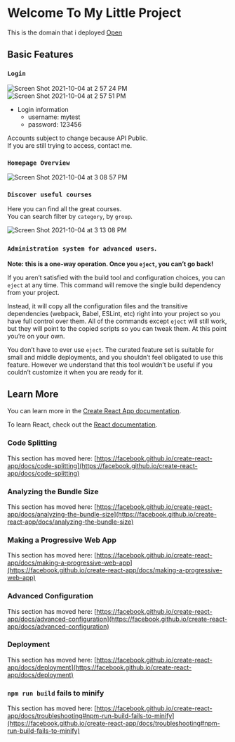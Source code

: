# Welcome To My Little Project

This is the domain that i deployed [Open](https://leecuong2k-demo-vivi.netlify.app)

## Basic Features

### `Login`

![Screen Shot 2021-10-04 at 2 57 24 PM](https://user-images.githubusercontent.com/59287305/135814615-0a5fbfdd-b6ec-49c8-b4b9-088807fdee76.png)
![Screen Shot 2021-10-04 at 2 57 51 PM](https://user-images.githubusercontent.com/59287305/135814704-07697eef-d4c9-4830-93e2-4e9cfe195d67.png)

- Login information
  + username: mytest
  + password: 123456

Accounts subject to change because API Public.\
If you are still trying to access, contact me.

### `Homepage Overview`

![Screen Shot 2021-10-04 at 3 08 57 PM](https://user-images.githubusercontent.com/59287305/135816014-a48644c3-e829-44d4-9de0-476059617bcd.png)


### `Discover useful courses`

Here you can find all the great courses.\
You can search filter by `category`, by `group`.

![Screen Shot 2021-10-04 at 3 13 08 PM](https://user-images.githubusercontent.com/59287305/135816932-523a0a6d-29e1-469d-bf5d-e16e677fc463.png)


### `Administration system for advanced users`.

**Note: this is a one-way operation. Once you `eject`, you can’t go back!**

If you aren’t satisfied with the build tool and configuration choices, you can `eject` at any time. This command will remove the single build dependency from your project.

Instead, it will copy all the configuration files and the transitive dependencies (webpack, Babel, ESLint, etc) right into your project so you have full control over them. All of the commands except `eject` will still work, but they will point to the copied scripts so you can tweak them. At this point you’re on your own.

You don’t have to ever use `eject`. The curated feature set is suitable for small and middle deployments, and you shouldn’t feel obligated to use this feature. However we understand that this tool wouldn’t be useful if you couldn’t customize it when you are ready for it.

## Learn More

You can learn more in the [Create React App documentation](https://facebook.github.io/create-react-app/docs/getting-started).

To learn React, check out the [React documentation](https://reactjs.org/).

### Code Splitting

This section has moved here: [https://facebook.github.io/create-react-app/docs/code-splitting](https://facebook.github.io/create-react-app/docs/code-splitting)

### Analyzing the Bundle Size

This section has moved here: [https://facebook.github.io/create-react-app/docs/analyzing-the-bundle-size](https://facebook.github.io/create-react-app/docs/analyzing-the-bundle-size)

### Making a Progressive Web App

This section has moved here: [https://facebook.github.io/create-react-app/docs/making-a-progressive-web-app](https://facebook.github.io/create-react-app/docs/making-a-progressive-web-app)

### Advanced Configuration

This section has moved here: [https://facebook.github.io/create-react-app/docs/advanced-configuration](https://facebook.github.io/create-react-app/docs/advanced-configuration)

### Deployment

This section has moved here: [https://facebook.github.io/create-react-app/docs/deployment](https://facebook.github.io/create-react-app/docs/deployment)

### `npm run build` fails to minify

This section has moved here: [https://facebook.github.io/create-react-app/docs/troubleshooting#npm-run-build-fails-to-minify](https://facebook.github.io/create-react-app/docs/troubleshooting#npm-run-build-fails-to-minify)
